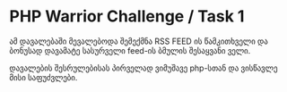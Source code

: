 # PHP Warrior Challenge / Task 1

ამ დავალებაში მევალებოდა შემექმნა RSS FEED ის წამკითხველი და ბონუსად დავამატე სასურველი feed-ის ბმულის შესაყვანი ველი. </br>

დავალების შესრულებისას პირველად ვიმუშავე php-სთან და ვისწავლე მისი საფუძვლები.
